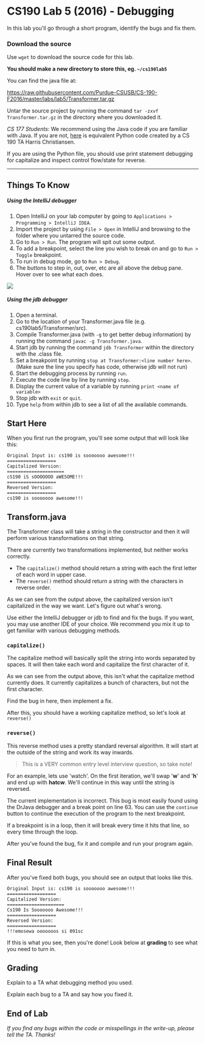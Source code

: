 # CS190 Lab 5 (2016) - Debugging #

In this lab you'll go through a short program, identify the bugs and fix them.

### Download the source ###

Use `wget` to download the source code for this lab.

**You should make a new directory to store this, eg. `~/cs190lab5`**

You can find the java file at:

https://raw.githubusercontent.com/Purdue-CSUSB/CS-190-F2016/master/labs/lab5/Transformer.tar.gz

Untar the source project by running the command `tar -zxvf Transformer.tar.gz` in the directory where you downloaded it.

*CS 177 Students*: We recommend using the Java code if you are familiar with Java.
If you are not, [here](http://files.harrischristiansen.com/code/3J411X3r462K) is equivalent Python code created by a CS 190 TA Harris Christiansen.

If you are using the Python file, you should use print statement debugging for capitalize and inspect control flow/state for reverse.

----

## Things To Know ##

##### Using the IntelliJ debugger #####

1. Open IntelliJ on your lab computer by going to `Applications > Programming > IntelliJ IDEA`.
2. Import the project by using `File > Open` in IntelliJ and browsing to the folder where you untarred the source code.
3. Go to `Run > Run`. The program will spit out some output.
4. To add a breakpoint, select the line you wish to break on and go to `Run > Toggle` breakpoint.
5. To run in debug mode, go to `Run > Debug`.
6. The buttons to step in, out, over, etc are all above the debug pane. Hover over to see what each does.

![](https://raw.githubusercontent.com/Purdue-CSUSB/CS-190-F2016/master/labs/lab5/intellij.png)

##### Using the jdb debugger #####

1. Open a terminal.
2. Go to the location of your Transformer.java file (e.g. cs190lab5/Transformer/src).
3. Compile Transformer.java (with `-g` to get better debug information) by running the command `javac -g Transformer.java`.
4. Start jdb by running the command `jdb Transformer` within the directory with the .class file.
5. Set a breakpoint by running `stop at Transformer:<line number here>`. (Make sure the line you specify has code, otherwise jdb will not run)
6. Start the debugging process by running `run`.
7. Execute the code line by line by running `step`.
8. Display the current value of a variable by running `print <name of variable>`
9. Stop jdb with `exit` or `quit`.
10. Type `help` from within jdb to see a list of all the available commands.


## Start Here ##
When you first run the program, you'll see some output that will look like this:

```
Original Input is: cs190 is sooooooo awesome!!!
==================
Capitalized Version:
=====================
cS190 iS sOOOOOOO aWESOME!!!
==================
Reversed Version:
==================
cs190 is sooooooo awesome!!!
```

## Transform.java ##
The Transformer class will take a string in the constructor and then it will perform various transformations on that string.

There are currently two transformations implemented, but neither works correctly.

 - The `capitalize()` method should return a string with each the first letter of each word in upper case.
 - The `reverse()` method should return a string with the characters in reverse order.

As we can see from the output above, the capitalized version isn't capitalized in the way we want.
Let's figure out what's wrong.

Use either the IntelliJ debugger or jdb to find and fix the bugs. If you want, you may use another IDE of your choice.
We recommend you mix it up to get familiar with various debugging methods.

### `capitalize()` ###

The capitalize method will basically split the string into words separated by spaces.
It will then take each word and capitalize the first character of it.

As we can see from the output above, this isn't what the capitalize method currently does.
It currently capitalizes a bunch of characters, but not the first character.

Find the bug in here, then implement a fix.

After this, you should have a working capitalize method, so let's look at `reverse()`

### `reverse()` ###
This reverse method uses a pretty standard reversal algorithm.
It will start at the outside of the string and work its way inwards.

> This is a VERY common entry level interview question, so take note!

For an example, lets use 'watch'.
On the first iteration, we'll swap '**w**' and '**h**' and end up with **hatcw**.
We'll continue in this way until the string is reversed.

The current implementation is incorrect.
This bug is most easily found using the DrJava debugger and a break point on line 63.
You can use the `continue` button to continue the execution of the program to the next breakpoint.

If a breakpoint is in a loop, then it will break every time it hits that line, so every time through the loop.

After you've found the bug, fix it and compile and run your program again.

## Final Result ##

After you've fixed both bugs, you should see an output that looks like this.

```
Original Input is: cs190 is sooooooo awesome!!!
==================
Capitalized Version:
=====================
Cs190 Is Sooooooo Awesome!!!
==================
Reversed Version:
==================
!!!emosewa ooooooos si 091sc
```

If this is what you see, then you're done! Look below at **grading** to see what you need to turn in.


## Grading ##

Explain to a TA what debugging method you used.

Explain each bug to a TA and say how you fixed it.


## End of Lab ##


*If you find any bugs within the code or misspellings in the write-up, please tell the TA. Thanks!*

